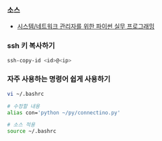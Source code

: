 ### 소스
- [시스템/네트워크 관리자를 위한 파이썬 실무 프로그래밍](http://www.kyobobook.co.kr/product/detailViewKor.laf?barcode=9791158390532)


### ssh 키 복사하기
```bash
ssh-copy-id <id>@<ip>
```

### 자주 사용하는 명령어 쉽게 사용하기
```bash
vi ~/.bashrc

# 수정할 내용
alias con='python ~/py/connectino.py'

# 소스 적용
source ~/.bashrc
```